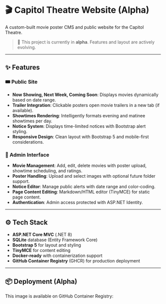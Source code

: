 ﻿# 🎬 Capitol Theatre Website (Alpha)

A custom-built movie poster CMS and public website for the Capitol Theatre.

> 🚧 This project is currently in **alpha**. Features and layout are actively evolving.

---

## ✨ Features

### 🎟️ Public Site
- **Now Showing, Next Week, Coming Soon**: Displays movies dynamically based on date range.
- **Trailer Integration**: Clickable posters open movie trailers in a new tab (if available).
- **Showtimes Rendering**: Intelligently formats evening and matinee showtimes per day.
- **Notice System**: Displays time-limited notices with Bootstrap alert styling.
- **Responsive Design**: Clean layout with Bootstrap 5 and mobile-first considerations.

### 🔐 Admin Interface
- **Movie Management**: Add, edit, delete movies with poster upload, showtime scheduling, and ratings.
- **Poster Handling**: Upload and select images with optional future folder support.
- **Notice Editor**: Manage public alerts with date range and color-coding.
- **Page Content Editing**: Markdown/HTML editor (TinyMCE) for static page content.
- **Authentication**: Admin access protected with ASP.NET Identity.

---

## ⚙️ Tech Stack

- **ASP.NET Core MVC** (.NET 8)
- **SQLite** database (Entity Framework Core)
- **Bootstrap 5** for layout and styling
- **TinyMCE** for content editing
- **Docker-ready** with containerization support
- **GitHub Container Registry** (GHCR) for production deployment

---

## 📦 Deployment (Alpha)

This image is available on GitHub Container Registry:
